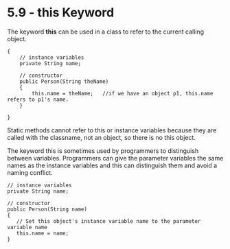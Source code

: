# 5.9 - this Keyword

The keyword **this** can be used in a class to refer to the current calling object.

```public class Person
{
    // instance variables
    private String name;

    // constructor
    public Person(String theName)
    {
        this.name = theName;   //if we have an object p1, this.name refers to p1's name.
    }

}
```
Static methods cannot refer to this or instance variables because they are called with the classname, not an object, so there is no this object.

The keyword this is sometimes used by programmers to distinguish between variables. Programmers can give the parameter variables the same names as the instance variables and this can distinguish them and avoid a naming conflict.

```
// instance variables
private String name;

// constructor
public Person(String name)
{
   // Set this object's instance variable name to the parameter variable name
   this.name = name;
}
```
